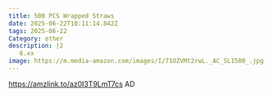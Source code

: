 ```yaml
---
title: 500 PCS Wrapped Straws
date: 2025-06-22T10:11:14.842Z
tags: 2025-06-22
Category: other
description: |2
   6.xx 
image: https://m.media-amazon.com/images/I/71OZVMt2rwL._AC_SL1500_.jpg
---
```

https://amzlink.to/az0I3T9LmT7cs
AD